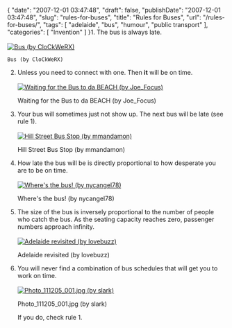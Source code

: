 {
    "date": "2007-12-01 03:47:48",
    "draft": false,
    "publishDate": "2007-12-01 03:47:48",
    "slug": "rules-for-buses",
    "title": "Rules for Buses",
    "url": "\/rules-for-buses\/",
    "tags": [
        "adelaide",
        "bus",
        "humour",
        "public transport"
    ],
    "categories": [
        "Invention"
    ]
}1.  The bus is always late.\
    \
    [![Bus
    (by CloCkWeRX)](//static.flickr.com/31/43512195_eeb6c76bb8_m.jpg "Bus (by CloCkWeRX)")](//www.flickr.com/photos/clockwerx/43512195/ "Bus (by CloCkWeRX)")

    Bus (by CloCkWeRX)

2.  Unless you need to connect with one. Then **it** will be on time.\
    \
    [![Waiting for the Bus to da BEACH
    (by Joe\_Focus)](//static.flickr.com/23/28884421_65f37c6d03_m.jpg "Waiting for the Bus to da BEACH (by Joe_Focus)")](//www.flickr.com/photos/okiboi/28884421/ "Waiting for the Bus to da BEACH (by Joe_Focus)")

    Waiting for the Bus to da BEACH (by Joe\_Focus)

3.  Your bus will sometimes just not show up. The next bus will be late
    (see rule 1).\
    \
    [![Hill Street Bus Stop
    (by mmandamon)](//static.flickr.com/2221/1563673435_5153030947_m.jpg "Hill Street Bus Stop (by mmandamon)")](//www.flickr.com/photos/in-hindsight/1563673435/ "Hill Street Bus Stop (by mmandamon)")

    Hill Street Bus Stop (by mmandamon)

4.  How late the bus will be is directly proportional to how desperate
    you are to be on time.\
    \
    [![Where's the bus!
    (by nycangel78)](//static.flickr.com/86/270853603_f8c9993e74_m.jpg "Where's the bus! (by nycangel78)")](//www.flickr.com/photos/nycangel/270853603/ "Where's the bus! (by nycangel78)")

    Where's the bus! (by nycangel78)

5.  The size of the bus is inversely proportional to the number of
    people who catch the bus. As the seating capacity reaches zero,
    passenger numbers approach infinity.\
    \
    [![Adelaide revisited
    (by lovebuzz)](//static.flickr.com/64/200938982_c996d386b5_m.jpg "Adelaide revisited (by lovebuzz)")](//www.flickr.com/photos/lovebuzz/200938982/ "Adelaide revisited (by lovebuzz)")

    Adelaide revisited (by lovebuzz)

6.  You will never find a combination of bus schedules that will get you
    to work on time.\
    \
    [![Photo\_111205\_001.jpg
    (by slark)](//static.flickr.com/1086/740850090_5a25b281c7_m.jpg "Photo_111205_001.jpg (by slark)")](//www.flickr.com/photos/slark/740850090/ "Photo_111205_001.jpg (by slark)")

    Photo\_111205\_001.jpg (by slark)

    If you do, check rule 1.

